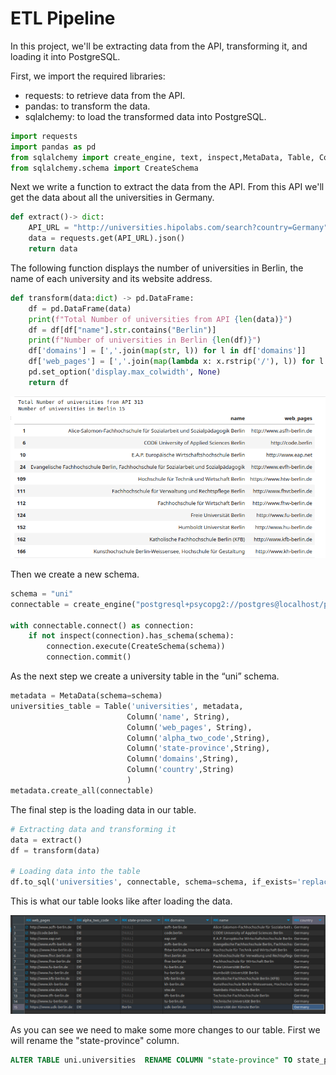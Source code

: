 # ETL Pipeline 

In this project, we'll be extracting data from the API, transforming it, and loading it into PostgreSQL.

First, we import the required libraries:
- requests: to retrieve data from the API.
- pandas: to transform the data.
- sqlalchemy: to load the transformed data into PostgreSQL.

````python
import requests
import pandas as pd
from sqlalchemy import create_engine, text, inspect,MetaData, Table, Column, String
from sqlalchemy.schema import CreateSchema
````
Next we write a function to extract the data from the API. From this API we'll get the data about all the universities in Germany.

````python
def extract()-> dict:
    API_URL = "http://universities.hipolabs.com/search?country=Germany"
    data = requests.get(API_URL).json()
    return data
````
The following function displays the number of universities in Berlin, the name of each university and its website address.
````python
def transform(data:dict) -> pd.DataFrame:
    df = pd.DataFrame(data)
    print(f"Total Number of universities from API {len(data)}")
    df = df[df["name"].str.contains("Berlin")]
    print(f"Number of universities in Berlin {len(df)}")
    df['domains'] = [','.join(map(str, l)) for l in df['domains']]
    df['web_pages'] = [','.join(map(lambda x: x.rstrip('/'), l)) for l in df['web_pages']]
    pd.set_option('display.max_colwidth', None)
    return df
````
![berlin_uni](/Python/ETL/images/berlin_uni.png)

Then we create a new schema. 

````python
schema = "uni"
connectable = create_engine("postgresql+psycopg2://postgres@localhost/postgres")

with connectable.connect() as connection:
    if not inspect(connection).has_schema(schema):
        connection.execute(CreateSchema(schema))
        connection.commit()
````
As the next step we create a university table in the “uni” schema. 

````python
metadata = MetaData(schema=schema)
universities_table = Table('universities', metadata,
                          Column('name', String),
                          Column('web_pages', String),
                          Column('alpha_two_code',String),
                          Column('state-province',String),
                          Column('domains',String),
                          Column('country',String)
                          )
metadata.create_all(connectable)
````
 The final step is the loading data in our table.
 
````python
# Extracting data and transforming it
data = extract()
df = transform(data)

# Loading data into the table
df.to_sql('universities', connectable, schema=schema, if_exists='replace', index=False)
````
This is what our table looks like after loading the data.

![uni_table](/Python/ETL/images/uni_table.png)

As you can see we need to make some more changes to our table.
First we will rename the "state-province" column.

````sql
ALTER TABLE uni.universities  RENAME COLUMN "state-province" TO state_province;
````
